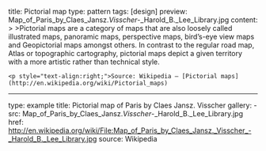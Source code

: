 title: Pictorial map
type: pattern
tags: [design]
preview: Map_of_Paris_by_Claes_Jansz._Visscher_-_Harold_B._Lee_Library.jpg
content: >
    >Pictorial maps are a category of maps that are also loosely called illustrated maps, panoramic maps, perspective maps, bird’s-eye view maps and Geopictorial maps amongst others. In contrast to the regular road map, Atlas or topographic cartography, pictorial maps depict a given territory with a more artistic rather than technical style.
    
    
    <p style="text-align:right;">Source: Wikipedia – [Pictorial maps](http://en.wikipedia.org/wiki/Pictorial_maps)
---
type: example
title: Pictorial map of Paris by Claes Jansz. Visscher
gallery:
    - src: Map_of_Paris_by_Claes_Jansz._Visscher_-_Harold_B._Lee_Library.jpg
      href: http://en.wikipedia.org/wiki/File:Map_of_Paris_by_Claes_Jansz._Visscher_-_Harold_B._Lee_Library.jpg
      source: Wikipedia 